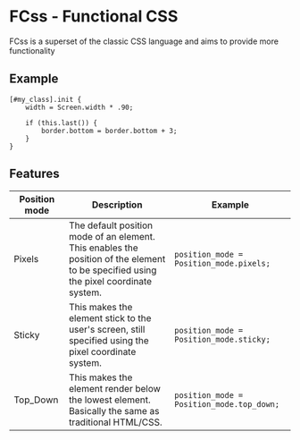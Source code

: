# FCss - Functional CSS
FCss is a superset of the classic CSS language and aims to provide more functionality

## Example

```fcss
[#my_class].init {
    width = Screen.width * .90;

    if (this.last()) {
        border.bottom = border.bottom + 3;
    }    
}
```

## Features
Position mode | Description | Example
---|---|---
Pixels | The default position mode of an element. This enables the position of the element to be specified using the pixel coordinate system. | `position_mode = Position_mode.pixels;`
Sticky | This makes the element stick to the user's screen, still specified using the pixel coordinate system. | `position_mode = Position_mode.sticky;`
Top_Down | This makes the element render below the lowest element. Basically the same as traditional HTML/CSS. | `position_mode = Position_mode.top_down;`
